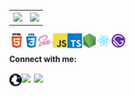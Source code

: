 <!-- This is definitely not markdown, but markdown isn't great for formatting -->

<table>
<tr>
<th> <img src='https://github-readme-stats.vercel.app/api?username=nick-mazuk&hide=contribs&count_private=true&show_icons=true&hide_title=true&layout=compact&hide_border=true'> </th>
<th> <img src='https://github-readme-stats.vercel.app/api/top-langs/?username=nick-mazuk&hide=java&layout=compact&hide_border=true'> </th>
</tr>
</table>

<img align='left' alt="HTML5" width="26px" src="https://raw.githubusercontent.com/github/explore/80688e429a7d4ef2fca1e82350fe8e3517d3494d/topics/html/html.png">
<img align='left' alt="CSS3" width="26px" src="https://raw.githubusercontent.com/github/explore/80688e429a7d4ef2fca1e82350fe8e3517d3494d/topics/css/css.png">
<img align='left' alt="Sass" width="26px" src="https://raw.githubusercontent.com/github/explore/80688e429a7d4ef2fca1e82350fe8e3517d3494d/topics/sass/sass.png">
<img align='left' alt="JavaScript" width="26px" src="https://raw.githubusercontent.com/github/explore/80688e429a7d4ef2fca1e82350fe8e3517d3494d/topics/javascript/javascript.png">
<img align='left' alt="TypeScript" width="26px" src="https://raw.githubusercontent.com/github/explore/80688e429a7d4ef2fca1e82350fe8e3517d3494d/topics/typescript/typescript.png">
<img align='left' alt="Node.js" width="26px" src="https://raw.githubusercontent.com/github/explore/80688e429a7d4ef2fca1e82350fe8e3517d3494d/topics/nodejs/nodejs.png">
<img align='left' alt="React" width="26px" src="https://raw.githubusercontent.com/github/explore/80688e429a7d4ef2fca1e82350fe8e3517d3494d/topics/react/react.png">
<img align='left' alt="Gatsby" width="26px" src="https://raw.githubusercontent.com/github/explore/e94815998e4e0713912fed477a1f346ec04c3da2/topics/gatsby/gatsby.png">

<br />

<!-- #### Popular Repos: -->



#### Connect with me:

[<img align="left" width="22px" src="https://raw.githubusercontent.com/iconic/open-iconic/master/svg/globe.svg" />][website]
[<img align="left" width="22px" src="https://cdn.jsdelivr.net/npm/simple-icons@v3/icons/youtube.svg" />][youtube]
[<img align="left" width="22px" src="https://cdn.jsdelivr.net/npm/simple-icons@v3/icons/facebook.svg" />][facebook]

[website]: https://nickmazuk.com
[facebook]: https://www.facebook.com/nicholas.mazuk.3
[youtube]: https://www.youtube.com/FinaleSuperuser?sub_confirmation=1